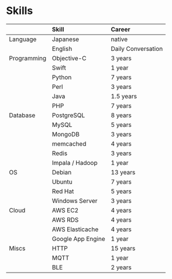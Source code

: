 # Skills


|| Skill | Career |
|:-|:-|:-|
| Language | Japanese | native |
| | English | Daily Conversation |
| Programming | Objective-C | 3 years |
| | Swift | 1 year |
| | Python | 7 years |
| | Perl | 3 years |
| | Java | 1.5 years |
| | PHP | 7 years |
| Database | PostgreSQL | 8 years |
| | MySQL | 5 years |
| | MongoDB | 3 years |
| | memcached | 4 years | 
| | Redis | 3 years |
| | Impala / Hadoop | 1 year|
| OS | Debian | 13 years |
| | Ubuntu | 7 years |
| | Red Hat | 5 years |
| | Windows Server | 3 years |
| Cloud | AWS EC2 | 4 years |
| | AWS RDS | 4 years |
| | AWS Elasticache | 4 years |
| | Google App Engine | 1 year |
| Miscs | HTTP | 15 years |
| | MQTT | 1 year |
| | BLE | 2 years |
